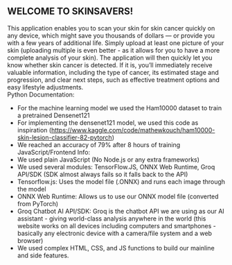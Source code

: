 WELCOME TO SKINSAVERS!
------
This application enables you to scan your skin for skin cancer quickly on any device, which might save you thousands of dollars — or provide you with a few years of additional life. Simply upload at least one picture of your skin (uploading multiple is even better - as it allows for you to have a more complete analysis of your skin). The application will then quickly let you know whether skin cancer is detected. If it is, you’ll immediately receive valuable information, including the type of cancer, its estimated stage and progression, and clear next steps, such as effective treatment options and easy lifestyle adjustments.  
Python Documentation:  
- For the machine learning model we used the Ham10000 dataset to train a pretrained Densenet121
- For implementing the densenet121 model, we used this code as inspiration (https://www.kaggle.com/code/mathewkouch/ham10000-skin-lesion-classifier-82-pytorch)
- We reached an accuracy of 79% after 8 hours of training
JavaScript/Frontend Info:
- We used plain JavaScript (No Node.js or any extra frameworks)
- We used several modules: TensorFlow.JS, ONNX Web Runtime, Groq API/SDK (SDK almost always fails so it falls back to the API)
- Tensorflow.js: Uses the model file (.ONNX) and runs each image through the model
- ONNX Web Runtime: Allows us to use our ONNX model file (converted from PyTorch) 
- Groq Chatbot AI API/SDK: Groq is the chatbot API we are using as our AI assistant - giving world-class analysis anywhere in the world (this website works on all devices including computers and smartphones - basically any electronic device with a camera/file system and a web browser)
- We used complex HTML, CSS, and JS functions to build our mainline and side features.
